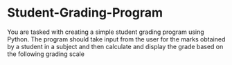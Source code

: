 # Student-Grading-Program
You are tasked with creating a simple student grading program using Python. The program should take input from the user for the marks obtained by a student in a subject and then calculate and display the grade based on the following grading scale
